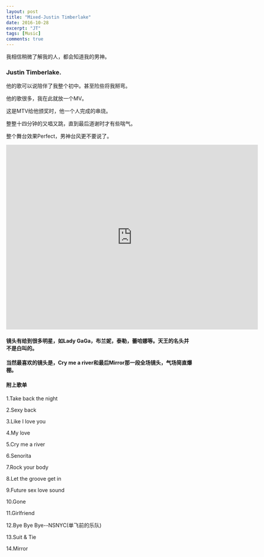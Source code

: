 ```yaml
---
layout: post
title: "Mixed-Justin Timberlake"
date: 2016-10-28
excerpt: "JT"
tags: [Music]
comments: true
---
```


我相信稍微了解我的人，都会知道我的男神。

### Justin Timberlake.

他的歌可以说陪伴了我整个初中。甚至险些将我掰弯。

他的歌很多，我在此就放一个MV。

这是MTV给他颁奖时，他一个人完成的串烧。

整整十四分钟的又唱又跳，直到最后道谢时才有些喘气。

整个舞台效果Perfect，男神台风更不要说了。

<iframe width="680" height="500" src="http://y.qq.com/portal/mv/v/q0012tblzc4.html" frameborder="0"> </iframe>

#### 镜头有给到很多明星，如Lady GaGa，布兰妮，泰勒，蕾哈娜等。天王的名头并不是白叫的。

#### 当然最喜欢的镜头是，Cry me a river和最后Mirror那一段全场镜头，气场简直爆棚。

#### 附上歌单

1.Take back the night

2.Sexy back

3.Like I love you

4.My love

5.Cry me a river

6.Senorita

7.Rock your body

8.Let the groove get in

9.Future sex love sound

10.Gone

11.Girlfriend

12.Bye Bye Bye--NSNYC(单飞前的乐队)

13.Suit & Tie

14.Mirror
